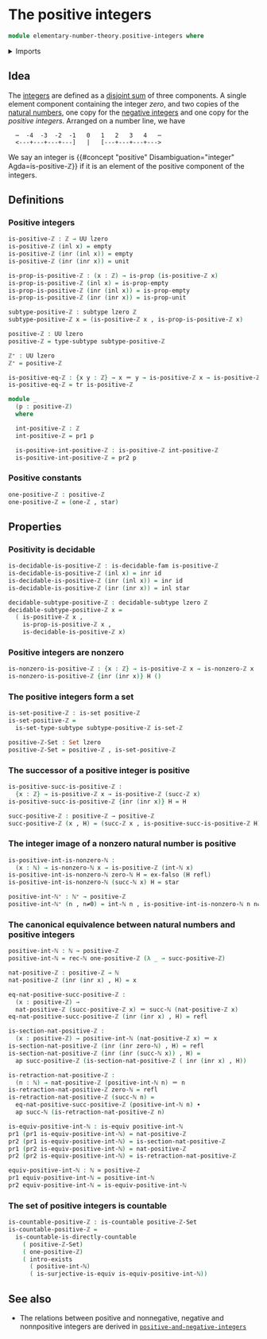 # The positive integers

```agda
module elementary-number-theory.positive-integers where
```

<details><summary>Imports</summary>

```agda
open import elementary-number-theory.equality-integers
open import elementary-number-theory.integers
open import elementary-number-theory.natural-numbers
open import elementary-number-theory.nonzero-integers
open import elementary-number-theory.nonzero-natural-numbers

open import foundation.action-on-identifications-functions
open import foundation.coproduct-types
open import foundation.decidable-subtypes
open import foundation.decidable-types
open import foundation.dependent-pair-types
open import foundation.empty-types
open import foundation.equivalences
open import foundation.existential-quantification
open import foundation.function-types
open import foundation.identity-types
open import foundation.propositions
open import foundation.sets
open import foundation.subtypes
open import foundation.surjective-maps
open import foundation.transport-along-identifications
open import foundation.unit-type
open import foundation.universe-levels

open import set-theory.countable-sets
```

</details>

## Idea

The [integers](elementary-number-theory.integers.md) are defined as a
[disjoint sum](foundation-core.coproduct-types.md) of three components. A single
element component containing the integer _zero_, and two copies of the
[natural numbers](elementary-number-theory.natural-numbers.md), one copy for the
[negative integers](elementary-number-theory.negative-integers.md) and one copy
for the _positive integers_. Arranged on a number line, we have

```text
  ⋯  -4  -3  -2  -1   0   1   2   3   4   ⋯
  <---+---+---+---]   |   [---+---+---+--->
```

We say an integer is
{{#concept "positive" Disambiguation="integer" Agda=is-positive-ℤ}} if it is an
element of the positive component of the integers.

## Definitions

### Positive integers

```agda
is-positive-ℤ : ℤ → UU lzero
is-positive-ℤ (inl x) = empty
is-positive-ℤ (inr (inl x)) = empty
is-positive-ℤ (inr (inr x)) = unit

is-prop-is-positive-ℤ : (x : ℤ) → is-prop (is-positive-ℤ x)
is-prop-is-positive-ℤ (inl x) = is-prop-empty
is-prop-is-positive-ℤ (inr (inl x)) = is-prop-empty
is-prop-is-positive-ℤ (inr (inr x)) = is-prop-unit

subtype-positive-ℤ : subtype lzero ℤ
subtype-positive-ℤ x = (is-positive-ℤ x , is-prop-is-positive-ℤ x)

positive-ℤ : UU lzero
positive-ℤ = type-subtype subtype-positive-ℤ

ℤ⁺ : UU lzero
ℤ⁺ = positive-ℤ

is-positive-eq-ℤ : {x y : ℤ} → x ＝ y → is-positive-ℤ x → is-positive-ℤ y
is-positive-eq-ℤ = tr is-positive-ℤ

module _
  (p : positive-ℤ)
  where

  int-positive-ℤ : ℤ
  int-positive-ℤ = pr1 p

  is-positive-int-positive-ℤ : is-positive-ℤ int-positive-ℤ
  is-positive-int-positive-ℤ = pr2 p
```

### Positive constants

```agda
one-positive-ℤ : positive-ℤ
one-positive-ℤ = (one-ℤ , star)
```

## Properties

### Positivity is decidable

```agda
is-decidable-is-positive-ℤ : is-decidable-fam is-positive-ℤ
is-decidable-is-positive-ℤ (inl x) = inr id
is-decidable-is-positive-ℤ (inr (inl x)) = inr id
is-decidable-is-positive-ℤ (inr (inr x)) = inl star

decidable-subtype-positive-ℤ : decidable-subtype lzero ℤ
decidable-subtype-positive-ℤ x =
  ( is-positive-ℤ x ,
    is-prop-is-positive-ℤ x ,
    is-decidable-is-positive-ℤ x)
```

### Positive integers are nonzero

```agda
is-nonzero-is-positive-ℤ : {x : ℤ} → is-positive-ℤ x → is-nonzero-ℤ x
is-nonzero-is-positive-ℤ {inr (inr x)} H ()
```

### The positive integers form a set

```agda
is-set-positive-ℤ : is-set positive-ℤ
is-set-positive-ℤ =
  is-set-type-subtype subtype-positive-ℤ is-set-ℤ

positive-ℤ-Set : Set lzero
positive-ℤ-Set = positive-ℤ , is-set-positive-ℤ
```

### The successor of a positive integer is positive

```agda
is-positive-succ-is-positive-ℤ :
  {x : ℤ} → is-positive-ℤ x → is-positive-ℤ (succ-ℤ x)
is-positive-succ-is-positive-ℤ {inr (inr x)} H = H

succ-positive-ℤ : positive-ℤ → positive-ℤ
succ-positive-ℤ (x , H) = (succ-ℤ x , is-positive-succ-is-positive-ℤ H)
```

### The integer image of a nonzero natural number is positive

```agda
is-positive-int-is-nonzero-ℕ :
  (x : ℕ) → is-nonzero-ℕ x → is-positive-ℤ (int-ℕ x)
is-positive-int-is-nonzero-ℕ zero-ℕ H = ex-falso (H refl)
is-positive-int-is-nonzero-ℕ (succ-ℕ x) H = star

positive-int-ℕ⁺ : ℕ⁺ → positive-ℤ
positive-int-ℕ⁺ (n , n≠0) = int-ℕ n , is-positive-int-is-nonzero-ℕ n n≠0
```

### The canonical equivalence between natural numbers and positive integers

```agda
positive-int-ℕ : ℕ → positive-ℤ
positive-int-ℕ = rec-ℕ one-positive-ℤ (λ _ → succ-positive-ℤ)

nat-positive-ℤ : positive-ℤ → ℕ
nat-positive-ℤ (inr (inr x) , H) = x

eq-nat-positive-succ-positive-ℤ :
  (x : positive-ℤ) →
  nat-positive-ℤ (succ-positive-ℤ x) ＝ succ-ℕ (nat-positive-ℤ x)
eq-nat-positive-succ-positive-ℤ (inr (inr x) , H) = refl

is-section-nat-positive-ℤ :
  (x : positive-ℤ) → positive-int-ℕ (nat-positive-ℤ x) ＝ x
is-section-nat-positive-ℤ (inr (inr zero-ℕ) , H) = refl
is-section-nat-positive-ℤ (inr (inr (succ-ℕ x)) , H) =
  ap succ-positive-ℤ (is-section-nat-positive-ℤ ( inr (inr x) , H))

is-retraction-nat-positive-ℤ :
  (n : ℕ) → nat-positive-ℤ (positive-int-ℕ n) ＝ n
is-retraction-nat-positive-ℤ zero-ℕ = refl
is-retraction-nat-positive-ℤ (succ-ℕ n) =
  eq-nat-positive-succ-positive-ℤ (positive-int-ℕ n) ∙
  ap succ-ℕ (is-retraction-nat-positive-ℤ n)

is-equiv-positive-int-ℕ : is-equiv positive-int-ℕ
pr1 (pr1 is-equiv-positive-int-ℕ) = nat-positive-ℤ
pr2 (pr1 is-equiv-positive-int-ℕ) = is-section-nat-positive-ℤ
pr1 (pr2 is-equiv-positive-int-ℕ) = nat-positive-ℤ
pr2 (pr2 is-equiv-positive-int-ℕ) = is-retraction-nat-positive-ℤ

equiv-positive-int-ℕ : ℕ ≃ positive-ℤ
pr1 equiv-positive-int-ℕ = positive-int-ℕ
pr2 equiv-positive-int-ℕ = is-equiv-positive-int-ℕ
```

### The set of positive integers is countable

```agda
is-countable-positive-ℤ : is-countable positive-ℤ-Set
is-countable-positive-ℤ =
  is-countable-is-directly-countable
    ( positive-ℤ-Set)
    ( one-positive-ℤ)
    ( intro-exists
      ( positive-int-ℕ)
      ( is-surjective-is-equiv is-equiv-positive-int-ℕ))
```

## See also

- The relations between positive and nonnegative, negative and nonnpositive
  integers are derived in
  [`positive-and-negative-integers`](elementary-number-theory.positive-and-negative-integers.md)
